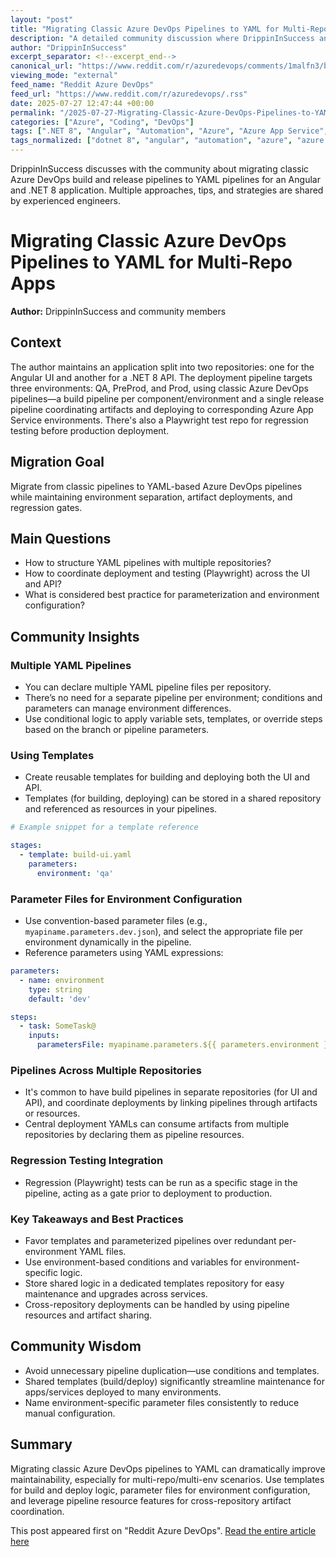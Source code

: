 ```yaml
---
layout: "post"
title: "Migrating Classic Azure DevOps Pipelines to YAML for Multi-Repo Apps"
description: "A detailed community discussion where DrippinInSuccess and peers explore best practices for moving from classic build and release pipelines to YAML-based Azure DevOps pipelines. The conversation covers managing multi-environment builds, using templates, parameter files, and strategies for coordinating deployments across separate UI and API repositories. This is especially relevant for teams automating modern frontend (Angular) and backend (.NET 8) deployments with Azure App Service."
author: "DrippinInSuccess"
excerpt_separator: <!--excerpt_end-->
canonical_url: "https://www.reddit.com/r/azuredevops/comments/1malfn3/best_practice_for_yaml_pipelines/"
viewing_mode: "external"
feed_name: "Reddit Azure DevOps"
feed_url: "https://www.reddit.com/r/azuredevops/.rss"
date: 2025-07-27 12:47:44 +00:00
permalink: "/2025-07-27-Migrating-Classic-Azure-DevOps-Pipelines-to-YAML-for-Multi-Repo-Apps.html"
categories: ["Azure", "Coding", "DevOps"]
tags: [".NET 8", "Angular", "Automation", "Azure", "Azure App Service", "Azure DevOps", "CI/CD", "Classic Pipelines", "Coding", "Community", "Cross Repository Pipelines", "Deployment Strategies", "DevOps", "Multi Environment Deployment", "Parameter Files", "Pipeline Templates", "Playwright Tests", "Release Pipeline", "YAML Pipelines"]
tags_normalized: ["dotnet 8", "angular", "automation", "azure", "azure app service", "azure devops", "cislashcd", "classic pipelines", "coding", "community", "cross repository pipelines", "deployment strategies", "devops", "multi environment deployment", "parameter files", "pipeline templates", "playwright tests", "release pipeline", "yaml pipelines"]
---
```


DrippinInSuccess discusses with the community about migrating classic Azure DevOps build and release pipelines to YAML pipelines for an Angular and .NET 8 application. Multiple approaches, tips, and strategies are shared by experienced engineers.<!--excerpt_end-->

# Migrating Classic Azure DevOps Pipelines to YAML for Multi-Repo Apps

**Author:** DrippinInSuccess and community members

## Context

The author maintains an application split into two repositories: one for the Angular UI and another for a .NET 8 API. The deployment pipeline targets three environments: QA, PreProd, and Prod, using classic Azure DevOps pipelines—a build pipeline per component/environment and a single release pipeline coordinating artifacts and deploying to corresponding Azure App Service environments. There's also a Playwright test repo for regression testing before production deployment.

## Migration Goal

Migrate from classic pipelines to YAML-based Azure DevOps pipelines while maintaining environment separation, artifact deployments, and regression gates.

## Main Questions

- How to structure YAML pipelines with multiple repositories?
- How to coordinate deployment and testing (Playwright) across the UI and API?
- What is considered best practice for parameterization and environment configuration?

## Community Insights

### Multiple YAML Pipelines

- You can declare multiple YAML pipeline files per repository.
- There’s no need for a separate pipeline per environment; conditions and parameters can manage environment differences.
- Use conditional logic to apply variable sets, templates, or override steps based on the branch or pipeline parameters.

### Using Templates

- Create reusable templates for building and deploying both the UI and API.
- Templates (for building, deploying) can be stored in a shared repository and referenced as resources in your pipelines.

```yaml
# Example snippet for a template reference

stages:
  - template: build-ui.yaml
    parameters:
      environment: 'qa'
```

### Parameter Files for Environment Configuration

- Use convention-based parameter files (e.g., `myapiname.parameters.dev.json`), and select the appropriate file per environment dynamically in the pipeline.
- Reference parameters using YAML expressions:

```yaml
parameters:
  - name: environment
    type: string
    default: 'dev'

steps:
  - task: SomeTask@
    inputs:
      parametersFile: myapiname.parameters.${{ parameters.environment }}.json
```

### Pipelines Across Multiple Repositories

- It's common to have build pipelines in separate repositories (for UI and API), and coordinate deployments by linking pipelines through artifacts or resources.
- Central deployment YAMLs can consume artifacts from multiple repositories by declaring them as pipeline resources.

### Regression Testing Integration

- Regression (Playwright) tests can be run as a specific stage in the pipeline, acting as a gate prior to deployment to production.

### Key Takeaways and Best Practices

- Favor templates and parameterized pipelines over redundant per-environment YAML files.
- Use environment-based conditions and variables for environment-specific logic.
- Store shared logic in a dedicated templates repository for easy maintenance and upgrades across services.
- Cross-repository deployments can be handled by using pipeline resources and artifact sharing.

## Community Wisdom

- Avoid unnecessary pipeline duplication—use conditions and templates.
- Shared templates (build/deploy) significantly streamline maintenance for apps/services deployed to many environments.
- Name environment-specific parameter files consistently to reduce manual configuration.

## Summary

Migrating classic Azure DevOps pipelines to YAML can dramatically improve maintainability, especially for multi-repo/multi-env scenarios. Use templates for build and deploy logic, parameter files for environment configuration, and leverage pipeline resource features for cross-repository artifact coordination.

This post appeared first on "Reddit Azure DevOps". [Read the entire article here](https://www.reddit.com/r/azuredevops/comments/1malfn3/best_practice_for_yaml_pipelines/)
